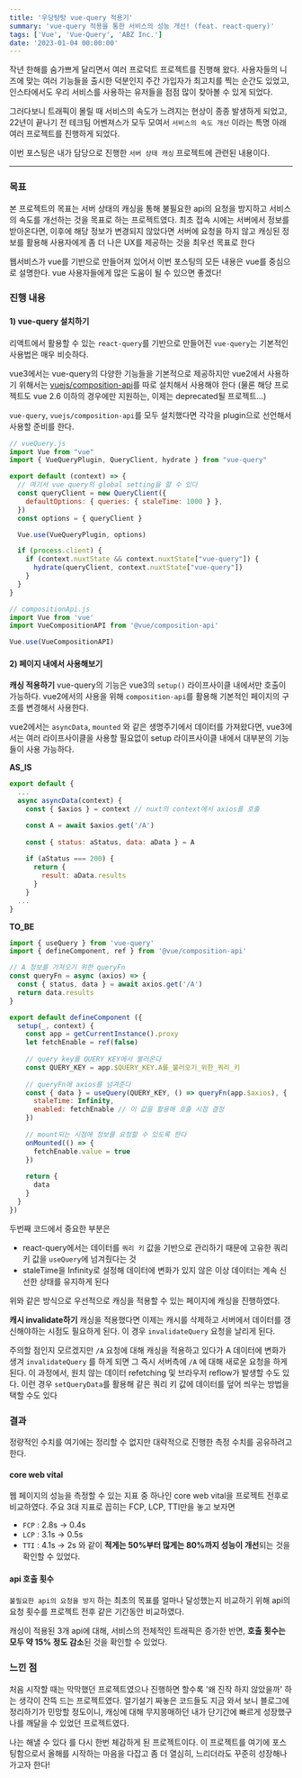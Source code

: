 ```yaml
---
title: '우당탕탕 vue-query 적용기'
summary: 'vue-query 적용을 통한 서비스의 성능 개선! (feat. react-query)'
tags: ['Vue', 'Vue-Query', 'ABZ Inc.']
date: '2023-01-04 00:00:00'
---
```


작년 한해를 숨가쁘게 달리면서 여러 프로덕트 프로젝트를 진행해 왔다. 사용자들의 니즈에 맞는 여러 기능들을 출시한 덕분인지 주간 가입자가 최고치를 찍는 순간도 있었고, 인스타에서도 우리 서비스를 사용하는 유저들을 점점 많이 찾아볼 수 있게 되었다.

그러다보니 트래픽이 몰릴 때 서비스의 속도가 느려지는 현상이 종종 발생하게 되었고, 22년이 끝나기 전 테크팀 어벤져스가 모두 모여서 `서비스의 속도 개선` 이라는 특명 아래 여러 프로젝트를 진행하게 되었다.

이번 포스팅은 내가 담당으로 진행한 `서버 상태 캐싱` 프로젝트에 관련된 내용이다. 

---

### 목표
본 프로젝트의 목표는 서버 상태의 캐싱을 통해 불필요한 api의 요청을 방지하고 서비스의 속도를 개선하는 것을 목표로 하는 프로젝트였다. 최초 접속 시에는 서버에서 정보를 받아온다면, 이후에 해당 정보가 변경되지 않았다면 서버에 요청을 하지 않고 캐싱된 정보를 활용해 사용자에게 좀 더 나은 UX를 제공하는 것을 최우선 목표로 한다

웹서비스가 vue를 기반으로 만들어져 있어서 이번 포스팅의 모든 내용은 vue를 중심으로 설명한다. vue 사용자들에게 많은 도움이 될 수 있으면 좋겠다!

### 진행 내용
#### 1) vue-query 설치하기
리액트에서 활용할 수 있는 `react-query`를 기반으로 만들어진 `vue-query`는 기본적인 사용법은 매우 비슷하다.

vue3에서는 vue-query의 다양한 기능들을 기본적으로 제공하지만 vue2에서 사용하기 위해서는 [vuejs/composition-api](https://github.com/vuejs/composition-api)를 따로 설치해서 사용해야 한다 (물론 해당 프로젝트도 vue 2.6 이하의 경우에만 지원하는, 이제는 deprecated될 프로젝트...)

`vue-query`, `vuejs/composition-api`를 모두 설치했다면 각각을 plugin으로 선언해서 사용할 준비를 한다.

```javascript
// vueQuery.js
import Vue from "vue"
import { VueQueryPlugin, QueryClient, hydrate } from "vue-query"

export default (context) => {
  // 여기서 vue query의 global setting을 할 수 있다
  const queryClient = new QueryClient({
    defaultOptions: { queries: { staleTime: 1000 } },
  })
  const options = { queryClient }

  Vue.use(VueQueryPlugin, options)

  if (process.client) {
    if (context.nuxtState && context.nuxtState["vue-query"]) {
      hydrate(queryClient, context.nuxtState["vue-query"])
    }
  }
}
```
```javascript
// compositionApi.js
import Vue from 'vue'
import VueCompositionAPI from '@vue/composition-api'

Vue.use(VueCompositionAPI)
```

#### 2) 페이지 내에서 사용해보기
**캐싱 적용하기**
vue-query의 기능은 vue3의 `setup()` 라이프사이클 내에서만 호출이 가능하다. vue2에서의 사용을 위해 `composition-api`를 활용해 기본적인 페이지의 구조를 변경해서 사용한다.

vue2에서는 `asyncData`, `mounted` 와 같은 생명주기에서 데이터를 가져왔다면, vue3에서는 여러 라이프사이클을 사용할 필요없이 setup 라이프사이클 내에서 대부분의 기능들이 사용 가능하다.

**AS_IS**
```javascript
export default {
  ...
  async asyncData(context) {
    const { $axios } = context // nuxt의 context에서 axios를 호출

	const A = await $axios.get('/A')
    
    const { status: aStatus, data: aData } = A
    
    if (aStatus === 200) {
      return {
        result: aData.results
      }
    }
  ...
}
```

**TO_BE**
```javascript
import { useQuery } from 'vue-query'
import { defineComponent, ref } from '@vue/composition-api'

// A 정보를 가져오기 위한 queryFn
const queryFn = async (axios) => {
  const { status, data } = await axios.get('/A')
  return data.results
}

export default defineComponent ({
  setup(_, context) {
    const app = getCurrentInstance().proxy
    let fetchEnable = ref(false)
    
    // query key를 QUERY_KEY에서 불러온다
    const QUERY_KEY = app.$QUERY_KEY.A를_불러오기_위한_쿼리_키
    
    // queryFn에 axios를 넘겨준다
    const { data } = useQuery(QUERY_KEY, () => queryFn(app.$axios), {
      staleTime: Infinity,
      enabled: fetchEnable // 이 값을 활용해 호출 시점 결정
    })
    
    // mount되는 시점에 정보를 요청할 수 있도록 한다
    onMounted(() => {
      fetchEnable.value = true
    })
    
    return {
      data
    }
  }
})
```
두번째 코드에서 중요한 부분은
- react-query에서는 데이터를 `쿼리 키` 값을 기반으로 관리하기 때문에 고유한 쿼리 키 값을 `useQuery`에 넘겨줬다는 것
- staleTime을 Infinity로 설정해 데이터에 변화가 있지 않은 이상 데이터는 계속 신선한 상태를 유지하게 된다

위와 같은 방식으로 우선적으로 캐싱을 적용할 수 있는 페이지에 캐싱을 진행하였다.

**캐시 invalidate하기**
캐싱을 적용했다면 이제는 캐시를 삭제하고 서버에서 데이터를 갱신해야하는 시점도 필요하게 된다. 이 경우 `invalidateQuery` 요청을 날리게 된다.

주의할 점인지 모르겠지만 `/A` 요청에 대해 캐싱을 적용하고 있다가 A 데이터에 변화가 생겨 `invalidateQuery` 를 하게 되면 그 즉시 서버측에 `/A` 에 대해 새로운 요청을 하게 된다. 이 과정에서, 원치 않는 데이터 refetching 및 브라우저 reflow가 발생할 수도 있다. 이런 경우 `setQueryData`를 활용해 같은 쿼리 키 값에 데이터를 덮어 씌우는 방법을 택할 수도 있다

### 결과
정량적인 수치를 여기에는 정리할 수 없지만 대략적으로 진행한 측정 수치를 공유하려고 한다.

#### core web vital
웹 페이지의 성능을 측정할 수 있는 지표 중 하나인 core web vital을 프로젝트 전후로 비교하였다.
주요 3대 지표로 꼽히는 FCP, LCP, TTI만을 놓고 보자면
- `FCP` : 2.8s -> 0.4s
- `LCP` : 3.1s -> 0.5s
- `TTI` : 4.1s -> 2s
와 같이 **적게는 50%부터 많게는 80%까지 성능이 개선**되는 것을 확인할 수 있었다.

#### api 호출 횟수
`불필요한 api의 요청을 방지` 하는 최초의 목표를 얼마나 달성했는지 비교하기 위해 api의 요청 횟수를 프로젝트 전후 같은 기간동안 비교하였다.

캐싱이 적용된 3개 api에 대해, 서비스의 전체적인 트래픽은 증가한 반면, **호출 횟수는 모두 약 15% 정도 감소**된 것을 확인할 수 있었다.

### 느낀 점
처음 시작할 때는 막막했던 프로젝트였으나 진행하면 할수록 '왜 진작 하지 않았을까' 하는 생각이 잔뜩 드는 프로젝트였다. 얼기설기 짜놓은 코드들도 지금 와서 보니 블로그에 정리하기가 민망할 정도이니, 캐싱에 대해 무지몽매하던 내가 단기간에 빠르게 성장했구나를 깨달을 수 있었던 프로젝트였다.

나는 해낼 수 있다 를 다시 한번 체감하게 된 프로젝트이다. 이 프로젝트를 여기에 포스팅함으로서 올해를 시작하는 마음을 다잡고 좀 더 열심히, 느리더라도 꾸준히 성장해나가고자 한다!
